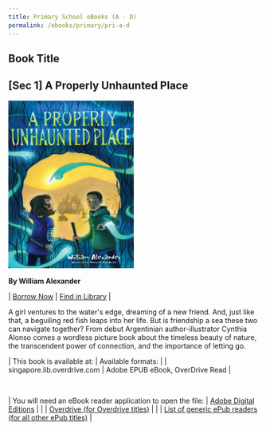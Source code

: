 ```yaml
---
title: Primary School eBooks (A - D)
permalink: /ebooks/primary/pri-a-d
---
```


## **Book Title**

## **[Sec 1] A Properly Unhaunted Place**

<img src="/images/discovereads/secondary/A Properly Unhaunted Place.jpg" style="width: 50%;">

**By William Alexander**

| [Borrow Now](https://go.nlb.gov.sg/r/eReads?p=c2lkPTliM2QwMmNkLTA2ZGMtNGY1Mi1iZmQwLWEwNmJjOGE5MWM3NiZkPWh0dHAlM2ElMmYlMmZzaW5nYXBvcmUubGliLm92ZXJkcml2ZS5jb20lMmZDb250ZW50RGV0YWlscy5odG0lM2ZJRCUzZDliM2QwMmNkLTA2ZGMtNGY1Mi1iZmQwLWEwNmJjOGE5MWM3NiZkdD1FQk9PS1MuT1ZFUkRSSVZFJmRpZD05YjNkMDJjZC0wNmRjLTRmNTItYmZkMC1hMDZiYzhhOTFjNzYmX25sYg%3d%3d) | [Find in Library](https://go.nlb.gov.sg/r/eReads?p=c2lkPTliM2QwMmNkLTA2ZGMtNGY1Mi1iZmQwLWEwNmJjOGE5MWM3NiZkPWh0dHAlM2ElMmYlMmZzZWFyY2gubmxiLmdvdi5zZyUyZlNlYXJjaCUzZnF1ZXJ5JTNkJTI2dGl0bGVxdWVyeSUzZEFxdWFyaXVtJTI2Y3JlYXRvcnF1ZXJ5JTNkQ3ludGhpYSUyYkFsb25zbyUyNnB1Ymxpc2hlcnF1ZXJ5JTNkJTI2c3ViamVjdHF1ZXJ5JTNkJTI2Y29udCUzZGJvb2slMjZtb2RlJTNkYWR2YW5jZWQmZHQ9RUJPT0tTLk9WRVJEUklWRSZkaWQ9OWIzZDAyY2QtMDZkYy00ZjUyLWJmZDAtYTA2YmM4YTkxYzc2Jl9ubGI%3d) |


A girl ventures to the water's edge, dreaming of a new friend. And, just like that, a beguiling red fish leaps into her life. But is friendship a sea these two can navigate together? From debut Argentinian author-illustrator Cynthia Alonso comes a wordless picture book about the timeless beauty of nature, the transcendent power of connection, and the importance of letting go.


| This book is available at: | Available formats: |
| singapore.lib.overdrive.com | Adobe EPUB eBook, OverDrive Read |    

<br>

| You will need an eBook reader application to open the file: | [Adobe Digital Editions](http://www.adobe.com/products/digitaleditions/) |
| | [Overdrive (for Overdrive titles)](http://app.overdrive.com/) |
| | [List of generic ePub readers (for all other ePub titles)](http://eresources.nlb.gov.sg/Main/Help/EPUB) |